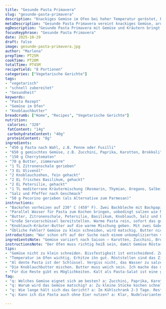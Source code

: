 ```yaml
---
title: "Gesunde Pasta Primavera"
slug: "gesunde-pasta-primavera"
description: "Knackiges Gemüse im Ofen bei hoher Temperatur geröstet, Pasta al dente gekocht, vermischt mit einer aromatischen Knoblauch-Kräuter-Butter – so entstehen Schichten aus Geschmack und Textur. Eine leichte Variante mit einem Hauch Zitrone und frischen Kräutern, die zeigt wie simpel und vielseitig vegetarische Küche sein kann. Statt üblichen Herbes de Provence habe ich diesmal mediterrane Kräuter-Mischung gewählt, die etwas intensiver wirkt und für eigenen Dreh sorgt. Statt Parmesan geht auch Pecorino, wenn ein würzigerer Biss gewünscht ist. Ein Gericht, das warm serviert mit fruchtigen Tomaten ein bisschen Sommer auf den Teller bringt."
metaDescription: "Gesunde Pasta Primavera vereint knackiges Gemüse, aromatische Knoblauch-Kräuter-Butter und Pasta zu einem schmackhaften Gericht"
ogDescription: "Gesunde Pasta Primavera mit Gemüse und Kräutern bringt frischen Geschmack auf den Teller. Ideal für schnelle, vegane Küche"
focusKeyphrase: "Gesunde Pasta Primavera"
date: 2025-10-29
draft: false
image: gesunde-pasta-primavera.jpg
author: "Marlena"
prepTime: PT25M
cookTime: PT20M
totalTime: PT45M
recipeYield: "8 Portionen"
categories: ["Vegetarische Gerichte"]
tags:
- "vegetarisch"
- "schnell zubereitet"
- "Gesundheit"
keywords:
- "Pasta Rezept"
- "Gemüse im Ofen"
- "Knoblauchbutter"
breadcrumb: ["Home", "Recipes", "Vegetarische Gerichte"]
nutrition: 
 calories: "320"
 fatContent: "14g"
 carbohydrateContent: "40g"
 proteinContent: "8g"
ingredients:
- "450 g Pasta nach Wahl, z.B. Penne oder Fusilli"
- "650 g gemischtes Gemüse, z.B. Zucchini, Paprika, Karotten, Brokkoli"
- "150 g Cherrytomaten"
- "70 g Butter, zimmerwarm"
- "1 TL Zitronenschale gerieben"
- "3 EL Olivenöl"
- "2 Knoblauchzehen, fein gehackt"
- "2 EL frisches Basilikum, gehackt"
- "2 EL Petersilie, gehackt"
- "1 TL mediterrane Kräutermischung (Rosmarin, Thymian, Oregano, Salbei)"
- "Salz und Pfeffer nach Geschmack"
- "50 g Pecorino gerieben (als Alternative zum Parmesan)"
instructions:
- "Backofen vorheizen auf 230° C (450° F). Zwei Backbleche mit Backpapier belegen oder leicht einfetten. Gemüse grob würfeln, nicht zu klein, damit es bissfest bleibt. Auf die Bleche verteilen, Olivenöl darüberträufeln, salzen, pfeffern und großzügig mediterrane Kräuter drüberstreuen. Mit den Händen sanft vermengen, bis alles gut bedeckt ist. Zwischendurch mal wenden für gleichmäßiges Rösten. Im Ofen 20-23 Minuten backen. Beobachten – Gemüse schrumpft, bekommt Röststellen, riecht aromatisch, das ist dein Signal."
- "Parallel Wasser für Pasta zum Kochen bringen, unbedingt salzen wie Meer. Pasta reinschmeißen, Kochzeit minimal kürzer als angegeben, al dente ist das Ziel. Abgießen, kurz abschrecken, damit es nicht nachgart. Warm halten oder zurück in den Topf, aber nicht komplett ausdampfen lassen."
- "Butter, Zitronenschale, Petersilie, Basilikum, Knoblauch, Salz und Pfeffer in eine mittelgroße Schüssel geben. Mit Handrührgerät auf mittlerer Stufe aufschlagen bis cremig und gleichmäßig – Tipp: Butter muss weich sein, sonst krümelt es. Zitronenschale bringt Frische, aber keinen bitteren Geschmack, wenn du sparsam bist."
- "Große Servierschüssel bereitstellen. Warme Pasta rein, sofort das gebackene Gemüse dazugeben. Cherrytomaten halbieren und ebenso unterheben, sie sorgen für süße Frische und Kontrast. Pecorino statt Parmesan – schärfer und salziger, passt besser zu Kräuterbutter, aber auch normales Parmesan geht natürlich."
- "Knoblauch-Kräuter-Butter auf die warme Mischung geben. Mit zwei Gabeln oder großen Löffeln vorsichtig vermengen, bis alles gleichmäßig bedeckt ist. Nicht zu stark rühren, sonst matscht das Gemüse. Am besten sofort servieren. Reste kann man kalt als Pasta-Salat essen, Aroma verändert sich, aber auch lecker."
- "Übliche Fehler? Gemüse zu klein schneiden, wird matschig. Butter nicht weich genug, klumpt. Pasta zu weich oder kalt. Kräuter sparen macht Aromen fad. Deshalb alles genau spüren – Sehen, Riechen und Fühlen leiten. Aroma muss frisch, Gemüse noch bissfest mit Röstaromen, Pasta nussig und nicht pappig."
introduction: "War schon oft auf der Suche nach einem unkomplizierten vegetarischen Gericht, das satt macht ohne schwer zu liegen. Pasta Primavera passt da ganz gut: Viel frisches Gemüse, schnelle Zubereitung, und trotzdem nicht langweilig. Den Ofen richtig heiß, weil nur so Röstaromen entstehen, die viel Geschmack geben. Pasta nicht zu weich, sonst wirkt’s mehlig. Knoblauchbutter gibt die nötige Cremigkeit und die Kräuter bringen Leben ins Spiel. Zitrone darf nicht fehlen, gibt dieses gewisse Etwas. Manchmal nehme ich Pecorino anstelle von Parmesan, weil das intensiver ist, mehr Pfiff reinbringt. Einfach, ehrlich, farbenfroh. Sonntags- oder Alltagsgericht, das sich variieren lässt nach Saison und Lust."
ingredientsNote: "Gemüse variiert nach Saison – Karotten, Zucchini, Brokkoli, Paprika, was gerade frisch da ist. Wichtig, nicht zu klein schneiden, sonst fällt alles auseinander. Statt Cherrytomaten gehen auch halbierte Kirschtomaten oder ganze Cocktailtomaten, je nachdem wie süß du es magst. Mediterrane Kräutermischung kannst du selbst machen mit getrocknetem Rosmarin, Thymian, Salbei und Oregano, oder fertig kaufen. Pecorino ist toll als Parmesanalternative, bringt würzigen Geschmack und etwas mehr Salz. Butter sollte zimmerwarm sein, sonst lassen sich Kräuter und Zitronenschale nicht gleichmäßig einarbeiten. Knoblauch nicht zu fein hacken, sonst wird er schwarz beim Backen. Olivenöl nativ extra für Aroma, notfalls Standardöl, aber Geschmack leidet."
instructionsNote: "Der Ofen muss richtig heiß sein, damit Gemüse Röstaromen bildet. Beobachte die Oberfläche – sie soll Stellen bekommen, die braun und leicht knusprig sind, nicht verbrennen. Zwischendurch wenden, damit nichts anklebt. Pasta timing ist wichtig – al dente bedeutet leicht fest am Biss, das sorgt für Struktur und verhindert, dass es beim Vermischen zu Brei wird. Butter und Zitronenschale zuerst gut vermischen, sonst verteilt sich das Aroma nicht gleichmäßig. Beim Zusammenbringen der Zutaten vorsichtig sein, vor allem mit gebackenem Gemüse; es soll nicht zerfallen. Sofort servieren, sonst kühlt alles aus und Aromen verlieren Brillanz. Reste nicht wegwerfen – kalt mit etwas Essig oder Öl als Salat nutzen, schmeckt anders, aber immer noch gut."
tips:
- "Gemüse nicht zu klein schneiden. Bissfestigkeit ist entscheidend. Zu kleine Stücke verlieren ihren Charakter. Ich habe oft erlebt, dass das Gemüse matschig wird, wenn ich nicht auf die Größe achte. Zucchini und Paprika sollten gleich groß sein, damit sie gleichmäßig garen. Brokkoli eignet sich toll, besonders die Röschen, die trotzdem etwas Biss haben."
- "Temperatur im Ofen wichtig. Erhitze ihn gut. Röststellen sind das Ziel. 230° C sind perfekt, beobachte das Gemüse. Nach 20 Minuten fragst du dich, ist es gut? Vertraue deinen Augen. Starke Röstaromen entfalten sich und das Gemüse ist noch saftig. Wende es mal, um gleichmäßige Ergebnisse zu erzielen. Röststellen sind Aromen, die die Speise lebendig machen."
- "Al dente Pasta ist der Schlüssel. Vergiss nicht, das Wasser zu salzen, richtig wie im Meer. Wenn du die Pasta reinwirfst, achte auf die Zeit. Kurz abgießen, schnell ein wenig abschrecken, damit sie schön bleibt. Wenn sie zu weich wird, wird das Ganze matschig. Am besten in einen Topf zurückgeben und abdecken. Es darf nicht austrocknen."
- "Die Knoblauchbutter mischen. Butter muss weich sein. Ich mache das mit einem Handrührgerät. So kriegt die Mischung die richtige Cremigkeit. Zitrone nicht vergessen, sie bringt Frische rein. Die Kräuter gut unterheben. Die Mischung sollte aromatisch sein, also darauf achten, dass alles gleichmäßig verteilt ist. Vergiss nicht, Kräuter ohne Klumpen zu bearbeiten, die Butter muss perfekt geschmeidig werden."
- "Für die Reste gibt es Möglichkeiten. Kalt als Pasta-Salat ist eine gute Wahl. Mit etwas Essig oder Öl ist der Geschmack anders aber immer noch frisch. Reste rechtzeitig wieder in ein Gefäß. Werfen Sie nichts weg. Das Aroma verändert sich, manchmal ist das sogar reizvoller. Spare dir die Reste nicht für später, genießt sie direkt, das ist die Idee."
faq:
- "q: Welches Gemüse eignet sich am besten? a: Zucchini, Paprika, Karotten sind ideal. Flexibel nach Saison, denk dran. Brokkoli und Blumenkohl passen auch gut. Wichtig ist Bissfestigkeit."
- "q: Warum wird das Gemüse matschig? a: Zu kleine Stücke kochen schneller durch. Erhitze den Ofen gut. Und wende das Gemüse im Ofen. Nase und Augen helfen, schau, ob es bräunt."
- "q: Wie lange hält sich das Gericht? a: Im Kühlschrank 2-3 Tage. Reste kalt genießen ist prima. Aber nicht zu lange lagern, sonst verändert sich das Aroma."
- "q: Kann ich die Pasta auch ohne Eier nutzen? a: Klar, Nudelvarianten haben vieles. Zum Beispiel die Linsenpasta ist lecker. Achte auf die Garzeit, damit sie nicht zu weich wird."

---
```

